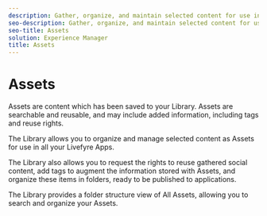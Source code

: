 ```yaml
---
description: Gather, organize, and maintain selected content for use in your Livefyre Apps.
seo-description: Gather, organize, and maintain selected content for use in your Livefyre Apps.
seo-title: Assets
solution: Experience Manager
title: Assets
---
```


# Assets

Assets are content which has been saved to your Library. Assets are searchable and reusable, and may include added information, including tags and reuse rights.

The Library allows you to organize and manage selected content as Assets for use in all your Livefyre Apps.

The Library also allows you to request the rights to reuse gathered social content, add tags to augment the information stored with Assets, and organize these items in folders, ready to be published to applications.

The Library provides a folder structure view of All Assets, allowing you to search and organize your Assets.

